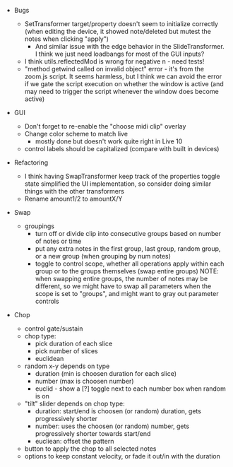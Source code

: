 - Bugs
  - SetTransformer target/property doesn't seem to initialize correctly (when editing the device, it showed note/deleted but mutest the notes when clicking "apply")
    - And similar issue with the edge behavior in the SlideTransformer. I think we just need loadbangs for most of the GUI inputs?
  - I think utils.reflectedMod is wrong for negative n - need tests!
  - "method getwind called on invalid object" error - it's from the zoom.js script. It seems harmless, but I think we can avoid the error
    if we gate the script execution on whether the window is active (and may need to trigger the script whenever the window does become active)

- GUI
  - Don't forget to re-enable the "choose midi clip" overlay
  - Change color scheme to match live
    - mostly done but doesn't work quite right in Live 10
  - control labels should be capitalized (compare with built in devices)

- Refactoring
  - I think having SwapTransformer keep track of the properties toggle state simplified the UI implementation, so consider doing similar things
    with the other transformers
  - Rename amount1/2 to amountX/Y

- Swap
  - groupings
    - turn off or divide clip into consecutive groups based on number of notes or time
    - put any extra notes in the first group, last group, random group, or a new group (when grouping by num notes)
    - toggle to control scope, whether all operations apply within each group or to the groups themselves (swap entire groups)
      NOTE: when swapping entire groups, the number of notes may be different, so we might have to swap all parameters when the
      scope is set to "groups", and might want to gray out parameter controls

- Chop
  - control gate/sustain
  - chop type:
    - pick duration of each slice
    - pick number of slices
    - euclidean
  - random x-y depends on type
    - duration (min is choosen duration for each slice)
    - number (max is choosen number)   
    - euclid -  show a [?] toggle next to each number box when random is on
  - "tilt" slider depends on chop type:
    - duration: start/end is choosen (or random) duration, gets progressively shorter
    - number: uses the choosen (or random) number, gets progressively shorter towards start/end
    - eucliean: offset the pattern
  - button to apply the chop to all selected notes
  - options to keep constant velocity, or fade it out/in with the duration